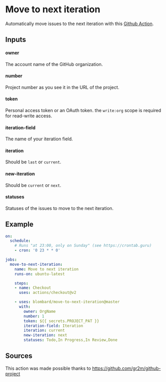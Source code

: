 # Move to next iteration

Automatically move issues to the next iteration with this [Github Action](https://github.com/features/actions).

## Inputs
#### owner
The account name of the GitHub organization.

#### number
Project number as you see it in the URL of the project.

#### token
Personal access token or an OAuth token. the `write:org` scope is required for read-write access.

#### iteration-field
The name of your iteration field.

#### iteration
Should be `last` or `current`.

#### new-iteration
Should be `current` or `next`.

#### statuses
Statuses of the issues to move to the next iteration.

## Example

```yml
on:
  schedule:
    # Runs "at 23:00, only on Sunday" (see https://crontab.guru)
    - cron: '0 23 * * 0'

jobs:
  move-to-next-iteration:
    name: Move to next iteration
    runs-on: ubuntu-latest

    steps:
    - name: Checkout
      uses: actions/checkout@v2

    - uses: blombard/move-to-next-iteration@master
      with:
        owner: OrgName
        number: 1
        token: ${{ secrets.PROJECT_PAT }}
        iteration-field: Iteration
        iteration: current
        new-iteration: next
        statuses: Todo,In Progress,In Review,Done
```

## Sources

This action was made possible thanks to https://github.com/gr2m/github-project
